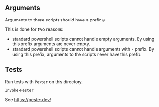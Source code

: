 ## Arguments

Arguments to these scripts should have a prefix `@`

This is done for two reasons:

* standard powershell scripts cannot handle empty arguments. 
By using this prefix arguments are never empty.
* standard powershell scripts cannot handle arguments with `-` prefix. 
By using this prefix, arguments to the scripts never have this prefix.

## Tests

Run tests with `Pester` on this directory.

`Invoke-Pester`

See https://pester.dev/

